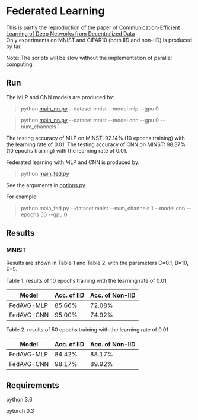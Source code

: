 # Federated Learning

This is partly the reproduction of the paper of [Communication-Efficient Learning of Deep Networks from Decentralized Data](https://arxiv.org/abs/1602.05629)   
Only experiments on MNIST and CIFAR10 (both IID and non-IID) is produced by far.

Note: The scripts will be slow without the implementation of parallel computing. 

## Run

The MLP and CNN models are produced by:
> python [main_nn.py](main_nn.py) --dataset mnist --model mlp --gpu 0

> python [main_nn.py](main_nn.py) --dataset mnist --model cnn --gpu 0 --num_channels 1

The testing accuracy of MLP on MINST: 92.14% (10 epochs training) with the learning rate of 0.01.
The testing accuracy of CNN on MINST: 98.37% (10 epochs training) with the learning rate of 0.01.

Federated learning with MLP and CNN is produced by:
> python [main_fed.py](main_fed.py)

See the arguments in [options.py](FedAvg/options.py). 

For example:
> python main_fed.py --dataset mnist --num_channels 1 --model cnn --epochs 50 --gpu 0 


## Results
### MNIST
Results are shown in Table 1 and Table 2, with the parameters C=0.1, B=10, E=5.

Table 1. results of 10 epochs training with the learning rate of 0.01

| Model     | Acc. of IID | Acc. of Non-IID|
| -----     | -----       | ----           |
| FedAVG-MLP|  85.66%     | 72.08%         |
| FedAVG-CNN|  95.00%     | 74.92%         |

Table 2. results of 50 epochs training with the learning rate of 0.01

| Model     | Acc. of IID | Acc. of Non-IID|
| -----     | -----       | ----           |
| FedAVG-MLP| 84.42%      | 88.17%         |
| FedAVG-CNN| 98.17%      | 89.92%         |


## Requirements
python 3.6

pytorch 0.3
